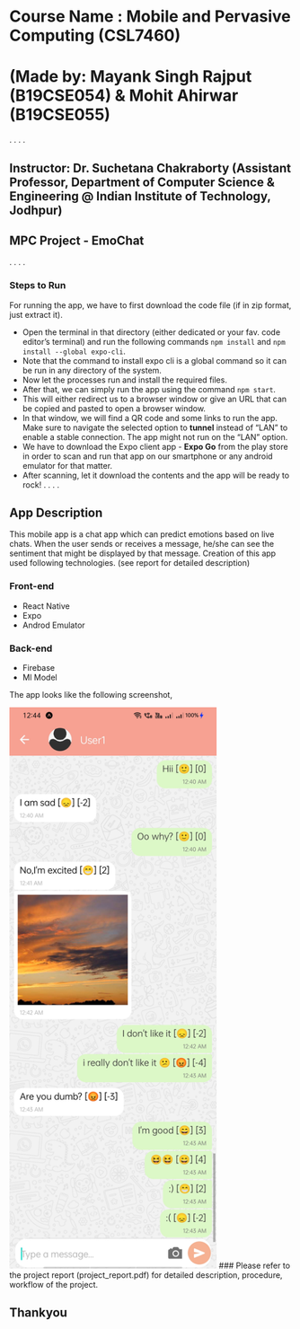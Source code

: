 # Course Name : Mobile and Pervasive Computing (CSL7460)
# (Made by: Mayank Singh Rajput (B19CSE054) & Mohit Ahirwar (B19CSE055)
.
.
.
.
## Instructor: Dr. Suchetana Chakraborty (Assistant Professor, Department of Computer Science & Engineering @ Indian Institute of Technology, Jodhpur)

## MPC Project - EmoChat
.
.
.
.
### Steps to Run
For running the app, we have to first download the code file (if in zip format, just extract it).
* Open the terminal in that directory (either dedicated or your fav. code editor’s terminal) and run the following commands ```npm install``` and ```npm install --global expo-cli```.
* Note that the command to install expo cli is a global command so it can be run in any directory of the system.
* Now let the processes run and install the required files.
* After that, we can simply run the app using the command ```npm start```.
* This will either redirect us to a browser window or give an URL that can be copied and pasted to open a browser window.
* In that window, we will find a QR code and some links to run the app. Make sure to navigate the selected option to **tunnel** instead of “LAN” to enable a stable connection. The app might not run on the “LAN” option.
* We have to download the Expo client app - **Expo Go** from the play store in order to scan and run that app on our smartphone or any android emulator for that matter.
* After scanning, let it download the contents and the app will be ready to rock!
.
.
.
.
## App Description

This mobile app is a chat app which can predict emotions based on live chats. When the user sends or receives a message, he/she can see the sentiment that might be displayed by that message.
Creation of this app used following technologies. (see report for detailed description)

### Front-end
* React Native
* Expo
* Androd Emulator

### Back-end
* Firebase
* Ml Model

The app looks like the following screenshot,

<!-- ![image](https://github.com/mynk-rjpt/emo-chat/blob/main/screenshots/Chats.png) -->
<img src="https://github.com/mynk-rjpt/emo-chat/blob/main/screenshots/Chats.png" height="1000">
### Please refer to the project report (project_report.pdf) for detailed description, procedure, workflow of the project.

## Thankyou
